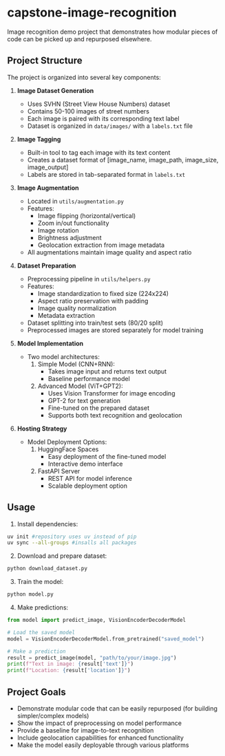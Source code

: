# capstone-image-recognition

Image recognition demo project that demonstrates how modular pieces of code can be picked up and repurposed elsewhere.

## Project Structure

The project is organized into several key components:

1. **Image Dataset Generation**

   - Uses SVHN (Street View House Numbers) dataset
   - Contains 50-100 images of street numbers
   - Each image is paired with its corresponding text label
   - Dataset is organized in `data/images/` with a `labels.txt` file
2. **Image Tagging**

   - Built-in tool to tag each image with its text content
   - Creates a dataset format of [image_name, image_path, image_size, image_output]
   - Labels are stored in tab-separated format in `labels.txt`
3. **Image Augmentation**

   - Located in `utils/augmentation.py`
   - Features:
     - Image flipping (horizontal/vertical)
     - Zoom in/out functionality
     - Image rotation
     - Brightness adjustment
     - Geolocation extraction from image metadata
   - All augmentations maintain image quality and aspect ratio
4. **Dataset Preparation**

   - Preprocessing pipeline in `utils/helpers.py`
   - Features:
     - Image standardization to fixed size (224x224)
     - Aspect ratio preservation with padding
     - Image quality normalization
     - Metadata extraction
   - Dataset splitting into train/test sets (80/20 split)
   - Preprocessed images are stored separately for model training
5. **Model Implementation**

   - Two model architectures:
     1. Simple Model (CNN+RNN):
        - Takes image input and returns text output
        - Baseline performance model
     2. Advanced Model (ViT+GPT2):
        - Uses Vision Transformer for image encoding
        - GPT-2 for text generation
        - Fine-tuned on the prepared dataset
        - Supports both text recognition and geolocation
6. **Hosting Strategy**

   - Model Deployment Options:
     1. HuggingFace Spaces
        - Easy deployment of the fine-tuned model
        - Interactive demo interface
     2. FastAPI Server
        - REST API for model inference
        - Scalable deployment option

## Usage

1. Install dependencies:

```bash
uv init #repository uses uv instead of pip
uv sync --all-groups #insalls all packages
```

2. Download and prepare dataset:

```bash
python download_dataset.py
```

3. Train the model:

```bash
python model.py
```

4. Make predictions:

```python
from model import predict_image, VisionEncoderDecoderModel

# Load the saved model
model = VisionEncoderDecoderModel.from_pretrained("saved_model")

# Make a prediction
result = predict_image(model, "path/to/your/image.jpg")
print(f"Text in image: {result['text']}")
print(f"Location: {result['location']}")
```

## Project Goals

- Demonstrate modular code that can be easily repurposed (for building simpler/complex models)
- Show the impact of preprocessing on model performance
- Provide a baseline for image-to-text recognition
- Include geolocation capabilities for enhanced functionality
- Make the model easily deployable through various platforms
